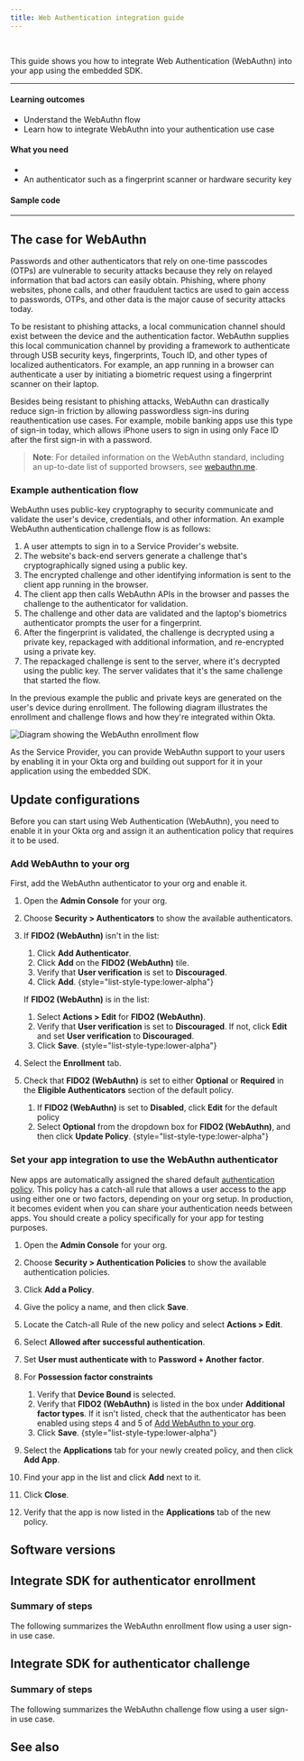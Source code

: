 ```yaml
---
title: Web Authentication integration guide
---
```


<ApiLifecycle access="ie" /><br>

This guide shows you how to integrate Web Authentication (WebAuthn) into your app using the embedded SDK.

---
#### Learning outcomes

* Understand the WebAuthn flow
* Learn how to integrate WebAuthn into your authentication use case

#### What you need

* <StackSnippet snippet="oiesdksetup" />
* An authenticator such as a fingerprint scanner or hardware security key

#### Sample code

<StackSnippet snippet="samplecode" />

---

## The case for WebAuthn

Passwords and other authenticators that rely on one-time passcodes (OTPs) are vulnerable to security attacks because they rely on relayed information that bad actors can easily obtain. Phishing, where phony websites, phone calls, and other fraudulent tactics are used to gain access to passwords, OTPs, and other data is the major cause of security attacks today.

To be resistant to phishing attacks, a local communication channel should exist between the device and the authentication factor. WebAuthn supplies this local communication channel by providing a framework to authenticate through USB security keys, fingerprints, Touch ID, and other types of localized authenticators. For example, an app running in a browser can authenticate a user by initiating a biometric request using a fingerprint scanner on their laptop.

Besides being resistant to phishing attacks, WebAuthn can drastically reduce sign-in friction by allowing passwordless sign-ins during reauthentication use cases. For example, mobile banking apps use this type of sign-in today, which allows iPhone users to sign in using only Face ID after the first sign-in with a password.

> **Note**: For detailed information on the WebAuthn standard, including an up-to-date list of supported browsers, see [webauthn.me](https://a0.to/webauthnme-okta-docs).

### Example authentication flow

WebAuthn uses public-key cryptography to security communicate and validate the user's device, credentials, and other information. An example WebAuthn authentication challenge flow is as follows:

1. A user attempts to sign in to a Service Provider's website.
1. The website's back-end servers generate a challenge that's cryptographically signed using a public key.
1. The encrypted challenge and other identifying information is sent to the client app running in the browser.
1. The client app then calls WebAuthn APIs in the browser and passes the challenge to the authenticator for validation.
1. The challenge and other data are validated and the laptop's biometrics authenticator prompts the user for a fingerprint.
1. After the fingerprint is validated, the challenge is decrypted using a private key, repackaged with additional information, and re-encrypted using a private key.
1. The repackaged challenge is sent to the server, where it's decrypted using the public key. The server validates that it's the same challenge that started the flow.

In the previous example the public and private keys are generated on the user's device during enrollment. The following diagram illustrates the enrollment and challenge flows and how they're integrated within Okta.

<div class="full">

![Diagram showing the WebAuthn enrollment flow](/img/authenticators/authenticators-webauthn-flow-overview.png)

</div>

As the Service Provider, you can provide WebAuthn support to your users by enabling it in your Okta org and building out support for it in your application using the embedded SDK.

## Update configurations

Before you can start using Web Authentication (WebAuthn), you need to enable it in your Okta org and assign it an authentication policy that requires it to be used.

### Add WebAuthn to your org

First, add the WebAuthn authenticator to your org and enable it.

1. Open the **Admin Console** for your org.
2. Choose **Security > Authenticators** to show the available authenticators.
3. If **FIDO2 (WebAuthn)** isn't in the list:
   1. Click **Add Authenticator**.
   2. Click **Add** on the **FIDO2 (WebAuthn)** tile.
   3. Verify that **User verification** is set to **Discouraged**.
   4. Click **Add**.
    {style="list-style-type:lower-alpha"}

   If **FIDO2 (WebAuthn)** is in the list:
   1. Select **Actions > Edit** for **FIDO2 (WebAuthn)**.
   2. Verify that **User verification** is set to **Discouraged**. If not, click **Edit** and set **User verification** to **Discouraged**.
   3. Click **Save**.
    {style="list-style-type:lower-alpha"}

4. Select the **Enrollment** tab.
5. Check that **FIDO2 (WebAuthn)** is set to either **Optional** or **Required** in the **Eligible Authenticators** section of the default policy.
   1. If **FIDO2 (WebAuthn)** is set to **Disabled**, click **Edit** for the default policy
   2. Select **Optional** from the dropdown box for **FIDO2 (WebAuthn)**, and then click **Update Policy**.
    {style="list-style-type:lower-alpha"}

### Set your app integration to use the WebAuthn authenticator

New apps are automatically assigned the shared default [authentication policy](https://help.okta.com/okta_help.htm?type=oie&id=ext-about-asop). This policy has a catch-all rule that allows a user access to the app using either one or two factors, depending on your org setup. In production, it becomes evident when you can share your authentication needs between apps. You should create a policy specifically for your app for testing purposes.

1. Open the **Admin Console** for your org.
2. Choose **Security > Authentication Policies** to show the available authentication policies.
3. Click **Add a Policy**.
4. Give the policy a name, and then click **Save**.
5. Locate the Catch-all Rule of the new policy and select **Actions > Edit**.
6. Select **Allowed after successful authentication**.
7. Set **User must authenticate with** to **Password + Another factor**.
8. For **Possession factor constraints**
   1. Verify that **Device Bound** is selected.
   2. Verify that **FIDO2 (WebAuthn)** is listed in the box under **Additional factor types**. If it isn't listed, check that the authenticator has been enabled using steps 4 and 5 of [Add WebAuthn to your org](#add-webauthn-to-your-org).
   3. Click **Save**.
    {style="list-style-type:lower-alpha"}

9. Select the **Applications** tab for your newly created policy, and then click **Add App**.
10. Find your app in the list and click **Add** next to it.
11. Click **Close**.
12. Verify that the app is now listed in the **Applications** tab of the new policy.

## Software versions

<StackSnippet snippet="softwareversions" />

## Integrate SDK for authenticator enrollment

### Summary of steps

The following summarizes the WebAuthn enrollment flow using a user sign-in use case.

<StackSnippet snippet="enrollmentintegrationsummary" />

<StackSnippet snippet="enrollmentintegrationsteps" />

## Integrate SDK for authenticator challenge

### Summary of steps

The following summarizes the WebAuthn challenge flow using a user sign-in use case.

<StackSnippet snippet="challengeintegrationsummary" />

<StackSnippet snippet="challengeintegrationsteps" />

## See also

<StackSnippet snippet="relatedusecases" />
